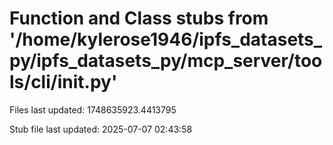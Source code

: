 # Function and Class stubs from '/home/kylerose1946/ipfs_datasets_py/ipfs_datasets_py/mcp_server/tools/cli/__init__.py'

Files last updated: 1748635923.4413795

Stub file last updated: 2025-07-07 02:43:58
